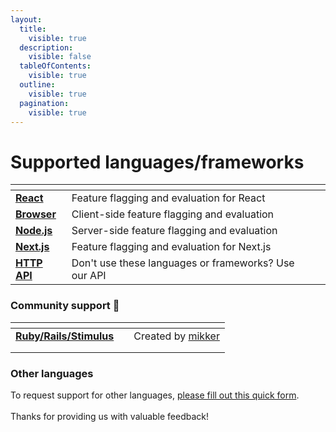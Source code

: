 ```yaml
---
layout:
  title:
    visible: true
  description:
    visible: false
  tableOfContents:
    visible: true
  outline:
    visible: true
  pagination:
    visible: true
---
```


# Supported languages/frameworks

<table data-view="cards"><thead><tr><th></th><th></th><th></th></tr></thead><tbody><tr><td><a href="react-sdk.md"><strong>React</strong></a></td><td>Feature flagging and evaluation for React</td><td></td></tr><tr><td><a href="browser-sdk.md"><strong>Browser</strong></a></td><td>Client-side feature flagging and evaluation</td><td></td></tr><tr><td><a href="node.js-sdk.md"><strong>Node.js</strong></a></td><td>Server-side feature flagging and evaluation</td><td></td></tr><tr><td><a href="next.js.md"><strong>Next.js</strong></a></td><td>Feature flagging and evaluation for Next.js</td><td></td></tr><tr><td><a href="../../api/http-api.md"><strong>HTTP API</strong></a></td><td>Don't use these languages or frameworks? Use our API</td><td></td></tr></tbody></table>

### Community support 💜 &#x20;

<table data-view="cards"><thead><tr><th></th><th></th><th></th></tr></thead><tbody><tr><td><a href="ruby-rails-stimulus.md"><strong>Ruby/Rails/Stimulus</strong></a></td><td></td><td>Created by <a href="https://gist.github.com/mikker">mikker</a></td></tr><tr><td></td><td></td><td></td></tr><tr><td></td><td></td><td></td></tr></tbody></table>

### Other languages

To request support for other languages, [please fill out this quick form](https://share-eu1.hsforms.com/14DktM5t6T229b5Bg8KPDBg2b6w1x). \
\
Thanks for providing us with valuable feedback!&#x20;
